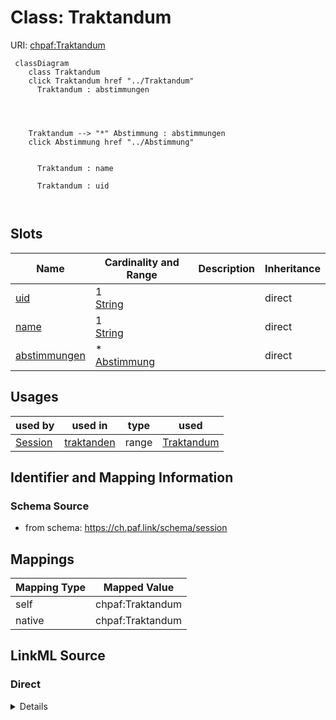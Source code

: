 

# Class: Traktandum



URI: [chpaf:Traktandum](https://ch.paf.link/Traktandum)






```mermaid
 classDiagram
    class Traktandum
    click Traktandum href "../Traktandum"
      Traktandum : abstimmungen
        
          
    
    
    Traktandum --> "*" Abstimmung : abstimmungen
    click Abstimmung href "../Abstimmung"

        
      Traktandum : name
        
      Traktandum : uid
        
      
```




<!-- no inheritance hierarchy -->


## Slots

| Name | Cardinality and Range | Description | Inheritance |
| ---  | --- | --- | --- |
| [uid](uid.md) | 1 <br/> [String](String.md) |  | direct |
| [name](name.md) | 1 <br/> [String](String.md) |  | direct |
| [abstimmungen](abstimmungen.md) | * <br/> [Abstimmung](Abstimmung.md) |  | direct |





## Usages

| used by | used in | type | used |
| ---  | --- | --- | --- |
| [Session](Session.md) | [traktanden](traktanden.md) | range | [Traktandum](Traktandum.md) |






## Identifier and Mapping Information







### Schema Source


* from schema: https://ch.paf.link/schema/session




## Mappings

| Mapping Type | Mapped Value |
| ---  | ---  |
| self | chpaf:Traktandum |
| native | chpaf:Traktandum |







## LinkML Source

<!-- TODO: investigate https://stackoverflow.com/questions/37606292/how-to-create-tabbed-code-blocks-in-mkdocs-or-sphinx -->

### Direct

<details>
```yaml
name: Traktandum
from_schema: https://ch.paf.link/schema/session
slots:
- uid
- name
- abstimmungen
class_uri: chpaf:Traktandum

```
</details>

### Induced

<details>
```yaml
name: Traktandum
from_schema: https://ch.paf.link/schema/session
attributes:
  uid:
    name: uid
    from_schema: https://ch.paf.link/schema/session
    rank: 1000
    identifier: true
    alias: uid
    owner: Traktandum
    domain_of:
    - Session
    - Traktandum
    - Abstimmung
    range: string
    required: true
  name:
    name: name
    from_schema: https://ch.paf.link/schema/session
    rank: 1000
    slot_uri: dcterm:title
    alias: name
    owner: Traktandum
    domain_of:
    - Session
    - Traktandum
    range: string
    required: true
  abstimmungen:
    name: abstimmungen
    from_schema: https://ch.paf.link/schema/session
    rank: 1000
    slot_uri: chpaf:abstimmung
    alias: abstimmungen
    owner: Traktandum
    domain_of:
    - Traktandum
    range: Abstimmung
    multivalued: true
    inlined: true
    inlined_as_list: true
class_uri: chpaf:Traktandum

```
</details>